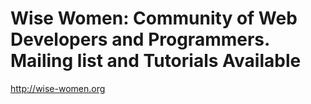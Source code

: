 # Wise Women: Community of Web Developers and Programmers. Mailing list and Tutorials Available

http://wise-women.org
